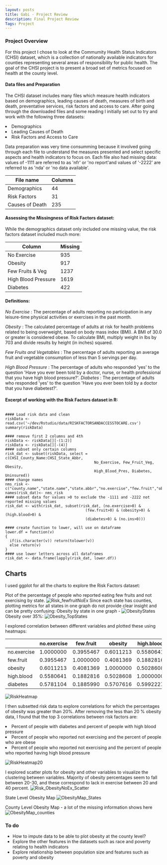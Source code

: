 ```yaml
---
layout: posts
title: Gabi - Project Review
description: Final Project Review
Tags: Project
---
```


### Project Overview 
For this project I chose to look at the Commumity Health Status Indicators (CHSI) dataset, which is a collection of nationally available indicators for counties representing several areas of responsibility for public health. The goal of the CHSI project is to present a broad set of metrics focused on health at the county level.

#### Data files and Preparation
The CHSI dataset includes many files which measure health indicators based on demographics, leading causes of death, measures of birth and death, preventative services, risk factors and access to care.  After going through the downloaded files and some reading I initially set out to try and work with the following three datasets:
<li> Demographics </li>
<li> Leading Causes of Death </li>
<li> Risk Factors and Access to Care </li>

Data preparation was very time consumming because it involved going through each file to understand the measures presented and select specific aspects and health indicators to focus on. Each file also had missing data: values of -1111 are referred to as 'nfr' or 'no report'and values of '-2222' are referred to as 'nda' or 'no data available'.

| File name  	 | Columns | 
| ---------------|---------|
| Demographics   | 44      | 
| Risk Factors   | 31      |
| Causes of Death| 235     |


#### Assessing the Missingness of Risk Factors dataset:

While the demographics dataset only included one missing value, the risk factors dataset included much more:

| Column  	  		  | Missing| 
| --------------------|--------|
| No Exercise		  | 935    | 
| Obesity     		  | 917    |
| Few Fruits  & Veg   | 1237   |
| High Blood Pressure | 1619   |
| Diabetes            | 422    |

#### Definitions: 

<em> No Exercise </em>: The percentage of adults reporting no participation in any leisure-time physical activities or exercises in the past month.

<em> Obesity </em> : The calculated percentage of adults at risk for health problems related to being overweight, based on body mass index (BMI). A BMI of 30.0 or greater is considered obese. To calculate BMI, multiply weight in lbs by 703 and divide results by height (in inches) squared.

<em> Few Fruits and Vegetables </em>: The percentage of adults reporting an average fruit and vegetable consumption of less than 5 servings per day.

<em> High Blood Pressure </em>: The percentage of adults who responded 'yes' to the question 'Have you ever been told by a doctor, nurse, or health professional that you have high blood pressure?'.
<em> Diabetes </em>: The percentage of adults who responded 'yes' to the question 'Have you ever been told by a doctor that you have diabetest?'.

#### Excerpt of working with the Risk Factors dataset in R:

``` r, echo=FALSE, results='asis', comment =''

#### Load risk data and clean
riskData <- read.csv('~/dev/Rstudio/data/RISKFACTORSANDACCESSTOCARE.csv')
summary(riskData)

#### remove first 2 columns and 4th
riskData <- riskData[][-(1:2)]
riskData <- riskData[][-(4)]
#### subset only certain columns
risk_dat <- subset(riskData, select = c(CHSI_County_Name:CHSI_State_Abbr, 
                                        No_Exercise, Few_Fruit_Veg, Obesity, 
                                        High_Blood_Pres, Diabetes, Uninsured))
#### change names
nms_risk <- c("county.name","state.name","state.abbr","no.exercise","few.fruit","obesity","high.blood","diabetes","no.ins")
names(risk_dat)<- nms_risk
#### subset data for values >0 to exclude the -1111 and -2222 not reported missing values
risk_dat <- with(risk_dat, subset(risk_dat, (no.exercise>0) & 
                                    (few.fruit>0) & (obesity>0) & (high.blood>0) & 
                                    (diabetes>0) & (no.ins>0)))

#### create function to lower, will use on dataframe
lower.df = function(v) 
{
  if(is.character(v)) return(tolower(v)) 
  else return(v)
}
#### use lower letters across all dataframes 
risk_dat <- data.frame(lapply(risk_dat, lower.df))

```

## Charts
I used ggplot for all the charts to explore the Risk Factors dataset:

Plot of the percentage of people who reported eating few fruits and not exercising by state.
![Risk_fewfruitNoEx](Risk_fewfruitNoEx.png)
Since each state has counties, plotting metrics for all states in one graph do not provide clear insight and can be pretty confusing:
Obesity by state in one graph - 
![ObesityStates](ObesityStates.png)
Obesity over 35%:
![Obesity_TopStates](Obesity_TopStates.png)

I explored correlation between different variables and plotted these using heatmaps:

| 			  | no.exercise | few.fruit  | obesity    | high.blood | diabetes   |
|------------ | ------------|------------|------------|------------|------------|
|no.exercise  | 1.0000000   | 0.3955467  | 0.6011213  | 0.5580641  | 0.5781104  |
|few.fruit    | 0.3955467   | 1.0000000  | 0.4081369  | 0.1882816  | 0.1885990  |
|obesity      | 0.6011213   | 0.4081369  | 1.0000000  | 0.5028608  | 0.5707616  |
|high.blood   | 0.5580641   | 0.1882816  | 0.5028608  | 1.0000000  | 0.5992227  |
|diabetes     | 0.5781104   | 0.1885990  | 0.5707616  | 0.5992227  | 1.0000000  |


![RiskHeatmap](RiskHeatmap.png)

I then subsetted risk data to explore correlations for which the percentages of obesity was greater than 20%. After removing the less than 20 % obesity data, I found that the top 3 correlations between risk factors are:
<li> Percent of people with diabetes and percent of people with high blood pressure </li>
<li> Percent of people who reported not exercising and the percent of people who are obese </li>
<li> Percent of people who reported not exercising and the percent of people who reported having high blood pressure </li>

![RiskHeatmap20](RiskHeatmap20.png)

I explored scatter plots for obesity and other variables to visualize the clustering between variables. Majority of obesity percentages seem to fall between 20-30, and these correspond to lack in exercise between 20 and 40 percent.
![Risk_ObesityNoEx_Scatter](Risk_ObesityNoEx_Scatter.png)


State Level Obesity Map
![ObesityMap_States](ObesityMap_States.png)

County Level Obesity Map - a lot of the missing information shows here
![ObesityMap_counties](ObesityMap_counties.png)

### To do
* How to impute data to be able to plot obesity at the county level?
* Explore the other features in the datasets such as race and poverty relating to health indicators
* Explore relationship between population size and features such as poverty and obesity 

